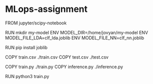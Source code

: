 # MLops-assignment
FROM jupyter/scipy-notebook

RUN mkdir my-model
ENV MODEL_DIR=/home/jovyan/my-model
ENV MODEL_FILE_LDA=clf_lda.joblib
ENV MODEL_FILE_NN=clf_nn.joblib

RUN pip install joblib

COPY train.csv ./train.csv
COPY test.csv ./test.csv

COPY train.py ./train.py
COPY inference.py ./inference.py

RUN python3 train.py
